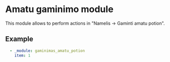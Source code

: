 # Amatu gaminimo module

This module allows to perform actions in "Namelis -> Gaminti amatu potion".

## Example

```yaml
  - _module: gaminimas_amatu_potion
    item: 1
```
